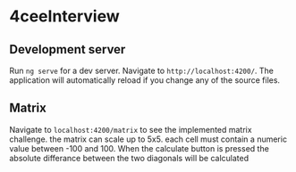 # 4ceeInterview

## Development server

Run `ng serve` for a dev server. Navigate to `http://localhost:4200/`. The application will automatically reload if you change any of the source files.

## Matrix

Navigate to `localhost:4200/matrix` to see the implemented matrix challenge. the matrix can scale up to 5x5. each cell must contain a numeric value between -100 and 100. When the calculate button is pressed the absolute differance between the two diagonals will be calculated
